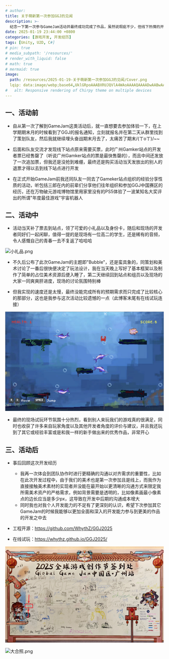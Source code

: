 ```yaml
---
# author:
title: 关于萌新第一次参加GGJ的见闻
description: >-
  纪念一下第一次参与GameJam活动并最终成功完成了作品，虽然说瑕疵不少，但线下热情的开发氛围的确让人开心，明年还来~
date: 2025-01-19 23:44:00 +0800
categories: [游戏开发, 开发经历]
tags: [Unity, U2D, C#]
# pin: true
# media_subpath: '/resources/'
# render_with_liquid: false
# math: true
# mermaid: true
image:
  path: /resources/2025-01-19-关于萌新第一次参加GGJ的见闻/Cover.png
  lqip: data:image/webp;base64,UklGRpoAAABXRUJQVlA4WAoAAAAQAAAADwAABwAAQUxQSDIAAAARL0AmbZurmr57yyIiqE8oiG0bejIYEQTgqiDA9vqnsUSI6H+oAERp2HZ65qP/VIAWAFZQOCBCAAAA8AEAnQEqEAAIAAVAfCWkAALp8sF8rgRgAP7o9FDvMCkMde9PK7euH5M1m6VWoDXf2FkP3BqV0ZYbO6NA/VFIAAAA
#   alt: Responsive rendering of Chirpy theme on multiple devices
---
```


## 一、活动前
- 自从第一次了解到GameJam这类活动后，就一直想要去参加体验一下，在上学期期末月的时候看到了GGJ的报名通知，立刻就报名并在第二天从群里找到了策划队友，然后我就继续埋头奋战期末月去了，太痛苦了期末/(ㄒoㄒ)/~~

- 后面和队友交流才发现线下站点原来需要买票，此时广州Gamker站点的开发者票已经售罄了（听说广州Gamker站点的票是最快售罄的），而且中间还发放了一次追加票，但我还是没抢到难绷，最终还是购买活动当天发放出的别人的退票才得以去到线下站点进行开发

- 在正式开始GameJam前我还同队友一同去了Gameker站点组织的经验分享性质的活动，听包括三郎在内的前辈们分享他们往年组织和参加GGJ中国赛区的经历，还在万物破元游戏博物馆里用家里没有的PS5体验了一波某知名大奖评出的所谓"年度最佳游戏"宇宙机器人

## 二、活动中
- 活动当天补了票去到站点，领了可爱的小礼品以及身份卡，随后和现场的开发者同好们一起闲聊，值得一提的是现场有一位高二的学生，还是稀有的音频，令人感慨自己的青春一去不复返了哈哈哈

![小礼品.png](/resources/2025-01-19-关于萌新第一次参加GGJ的见闻/小礼品.png)

- 不久后公布了此次GameJam的主题即"Bubble"，还是蛮具象的，同策划和美术讨论了一番后很快便决定了玩法设计，我在当天晚上写好了基本框架以及制作了简单的占位美术资源后便入睡了，第二天继续回到站点和组员以及现场的大家一同爽爽肝进度，现场的讨论氛围特别棒

- 但我实现的速度还是太慢，最终没能完成所有的预期需求而只完成了比较核心的那部分，这也是我参与这次活动比较遗憾的一点（此博客末尾有在线试玩连接）

![游戏内示意图.png](/resources/2025-01-19-关于萌新第一次参加GGJ的见闻/游戏内示意图.png)

- 最终的现场试玩环节氛围十分热烈，看到别人来玩我们的游戏真的很满足，同时也收获了许多来自玩家角度以及其他开发者角度的评价与建议，并且我还玩到了其它或经验丰富或是和我一样的新手做出来的优秀作品，非常开心

## 三、活动后
- 事后回顾这次开发经历
  - 我再一次体会到团队协作时进行更精确的沟通以对齐需求的重要性，比如在此次开发过程中，由于我们的美术也是第一次参加且是线上，而我作为直接接触美术素材的实现者并没能在最开始以更清晰的沟通方式来限定我所需美术资产的严格需求，例如背景需要是透明的，比如像素画最小像素点的边长应当是多少px，这导致在开发中后期的沟通成本增大
  - 同时我也对我个人开发能力的不足有了更深刻的认识，希望下次参加其它GameJam的时候我能够以更加全面和深入的开发能力参与到更美的作品的开发之中去

- 工程开源：<https://github.com/WhythZ/GGJ2025>

- 在线试玩：<https://whythz.github.io/GGJ2025/>

![签名墙.png](/resources/2025-01-19-关于萌新第一次参加GGJ的见闻/签名墙.png)

![大合照.png](/resources/2025-01-19-关于萌新第一次参加GGJ的见闻/大合照.png)